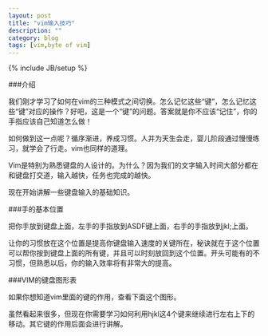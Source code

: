 ```yaml
---
layout: post
title: "vim输入技巧"
description: ""
category: blog
tags: [vim,byte of vim]
---
```

{% include JB/setup %}

###介绍

我们刚才学习了如何在vim的三种模式之间切换。怎么记忆这些“键”，怎么记忆这些“键”对应的操作？好吧，这是一个“键”的问题。答案就是你不应该“记住”，你的手指应该自己知道怎么做！

如何做到这一点呢？循序渐进，养成习惯。人并为天生会走，婴儿阶段通过慢慢练习，就学会了行走。vim也同样的道理。

Vim是特别为熟悉键盘的人设计的。为什么？因为我们的文字输入时间大部分都在和键盘打交道，输入越快，任务也完成的越快。

现在开始讲解一些键盘输入的基础知识。

###手的基本位置

把你手放到键盘上面，左手的手指放到ASDF键上面，右手的手指放到jkl;上面。

让你的习惯放在这个位置是提高你键盘输入速度的关键所在，秘诀就在于这个位置可以帮你按到键盘上面的所有键，并且可以时刻放回到这个位置。开头可能有的不习惯，但熟悉以后，你的输入效率将有非常大的提高。

###VIM的键盘图形表

如果你想知道vim里面的键的作用，查看下面这个图形。

虽然看起来很多，但现在你需要学习如何利用hjkl这4个键来继续进行左右上下的移动。其它键的作用后面会进行讲解。


